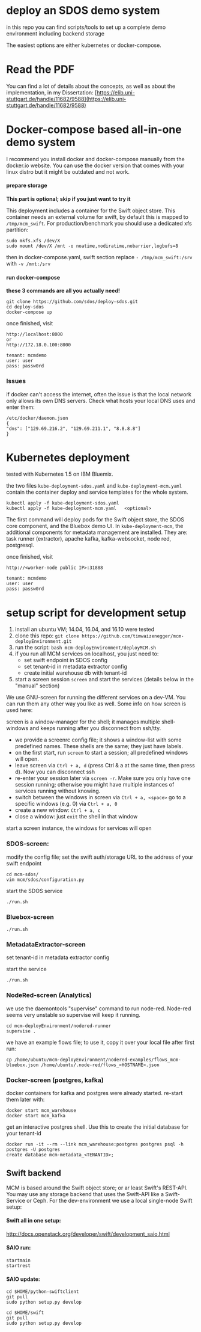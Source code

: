 # deploy an SDOS demo system
in this repo you can find scripts/tools to set up a complete demo environment including backend storage

The easiest options are either kubernetes or docker-compose.


# Read the PDF
You can find a lot of details about the concepts, as well as about the implementation, in my Dissertation: 
[https://elib.uni-stuttgart.de/handle/11682/9588](https://elib.uni-stuttgart.de/handle/11682/9588)

# Docker-compose based all-in-one demo system
I recommend you install docker and docker-compose manually from the docker.io website. You can use the docker version that comes with your linux distro but it might be outdated and not work.

#### prepare storage

**This part is optional; skip if you just want to try it**

This deployment includes a container for the Swift object store. This container needs an external volume for swift, by default this is
 mapped to `/tmp/mcm_swift`. For production/benchmark you should use a dedicated xfs partition:


    sudo mkfs.xfs /dev/X
    sudo mount /dev/X /mnt -o noatime,nodiratime,nobarrier,logbufs=8

then in docker-compose.yaml, swift section replace `- /tmp/mcm_swift:/srv` with `-v /mnt:/srv`


#### run docker-compose
**these 3 commands are all you actually need!**


    git clone https://github.com/sdos/deploy-sdos.git
    cd deploy-sdos
    docker-compose up


once finished, visit


    http://localhost:8000
    or
    http://172.18.0.100:8000

    tenant: mcmdemo
    user: user
    pass: passw0rd
    
    
### Issues
if docker can't access the internet, often the issue is that the local network only allows its own DNS servers.
Check what hosts your local DNS uses and enter them:

    /etc/docker/daemon.json
    {
    "dns": ["129.69.216.2", "129.69.211.1", "8.8.8.8"]
    }

# Kubernetes deployment
tested with Kubernetes 1.5 on IBM Bluemix.

the two files `kube-deployment-sdos.yaml` and `kube-deployment-mcm.yaml` contain the container deploy and service templates for the whole system.

    kubectl apply -f kube-deployment-sdos.yaml
    kubectl apply -f kube-deployment-mcm.yaml   <optional>

The first command will deploy pods for the Swift object store, the SDOS core component, and the Bluebox demo UI.
In `kube-deployment-mcm`, the additional components for metadata management are installed. They are: task runner (extractor), apache kafka, kafka-websocket, node red, postgresql.



once finished, visit


    http://<worker-node public IP>:31888

    tenant: mcmdemo
    user: user
    pass: passw0rd



# setup script for development setup

1. install an ubuntu VM; 14.04, 16.04, and 16.10 were tested
2. clone this repo: `git clone https://github.com/timwaizenegger/mcm-deployEnvironment.git`
3. run the script: `bash mcm-deployEnvironment/deployMCM.sh`
4. if you run all MCM services on localhost, you just need to: 
    - set swift endpoint in SDOS config 
    - set tenant-id in metadata extractor config
    - create initial warehouse db with tenant-id
5. start a screen session `screen` and start the services (details below in the "manual" section)


    
We use GNU-screen for running the different services on a dev-VM. You can run them any other way you like as well. Some info on how screen is used here:

screen is a window-manager for the shell; it manages multiple shell-windows and keeps running after you disconnect from ssh/tty.

* we provide a screenrc config file; it shows a window-list with some predefined names. These shells are the same; they just have labels.
* on the first start, run `screen` to start a session; all predefined windows will open.
* leave screen via `Ctrl + a, d` (press Ctrl & a at the same time, then press d). Now you can disconnect ssh
* re-enter your session later via `screen -r`. Make sure you only have one session running; otherwise you might have multiple instances of services running without knowing.
* switch between the windows in screen via `Ctrl + a, <space>` go to a specific windows (e.g. 0) via `Ctrl + a, 0`
* create a new window: `Ctrl + a, c`
* close a window: just `exit` the shell in that window
 
 
 
start a screen instance, the windows for services will open
### SDOS-screen:

modify the config file; set the swift auth/storage URL to the address of your swift endpoint

    cd mcm-sdos/
    vim mcm/sdos/configuration.py
    
start the SDOS service

    ./run.sh
    
    
### Bluebox-screen

    ./run.sh



### MetadataExtractor-screen

set tenant-id in metadata extractor config

start the service

    ./run.sh


### NodeRed-screen (Analytics)
we use the daemontools "supervise" command to run node-red. Node-red seems very unstable so supervise will keep it running.

    cd mcm-deployEnvironment/nodered-runner
    supervise .

we have an example flows file; to use it, copy it over your local file after first run:
    
    cp /home/ubuntu/mcm-deployEnvironment/nodered-examples/flows_mcm-bluebox.json /home/ubuntu/.node-red/flows_<HOSTNAME>.json


### Docker-screen (postgres, kafka)
docker containers for kafka and postgres were already started. re-start them later with:

    docker start mcm_warehouse
    docker start mcm_kafka

get an interactive postgres shell. Use this to create the initial database for your tenant-id

    docker run -it --rm --link mcm_warehouse:postgres postgres psql -h postgres -U postgres
    create database mcm-metadata_<TENANTID>;






## Swift backend
MCM is based around the Swift object store; or ar least Swift's REST-API. You may use
any storage backend that uses the Swift-API like a Swift-Service or Ceph. For the dev-environment we use
a local single-node Swift setup:

#### Swift all in one setup:
http://docs.openstack.org/developer/swift/development_saio.html

#### SAIO run:

    startmain
    startrest

#### SAIO update:

    cd $HOME/python-swiftclient
    git pull
    sudo python setup.py develop

    cd $HOME/swift
    git pull
    sudo python setup.py develop

